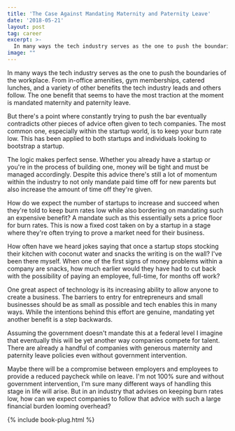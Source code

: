 ```yaml
---
title: 'The Case Against Mandating Maternity and Paternity Leave'
date: '2018-05-21'
layout: post
tag: career
excerpt: >-
  In many ways the tech industry serves as the one to push the boundaries of the workplace. From in-office amenities, gym memberships, catered lunches, and a variety of other benefits the tech industry leads and others follow. The one benefit that seems to have the most traction at the moment is mandated maternity and paternity leave.
image: ""
---
```


In many ways the tech industry serves as the one to push the boundaries of the workplace. From in-office amenities, gym memberships, catered lunches, and a variety of other benefits the tech industry leads and others follow. The one benefit that seems to have the most traction at the moment is mandated maternity and paternity leave.

But there's a point where constantly trying to push the bar eventually contradicts other pieces of advice often given to tech companies. The most common one, especially within the startup world, is to keep your burn rate low. This has been applied to both startups and individuals looking to bootstrap a startup. 

The logic makes perfect sense. Whether you already have a startup or you're in the process of building one, money will be tight and must be managed accordingly. Despite this advice there's still a lot of momentum within the industry to not only mandate paid time off for new parents but also increase the amount of time off they're given.

How do we expect the number of startups to increase and succeed when they're told to keep burn rates low while also bordering on mandating such an expensive benefit? A mandate such as this essentially sets a price floor for burn rates. This is now a fixed cost taken on by a startup in a stage where they're often trying to prove a market need for their business.

How often have we heard jokes saying that once a startup stops stocking their kitchen with coconut water and snacks the writing is on the wall? I've been there myself. When one of the first signs of money problems within a company are snacks, how much earlier would they have had to cut back with the possibility of paying an employee, full-time, for months off work?

One great aspect of technology is its increasing ability to allow anyone to create a business. The barriers to entry for entrepreneurs and small businesses should be as small as possible and tech enables this in many ways. While the intentions behind this effort are genuine, mandating yet another benefit is a step backwards.

Assuming the government doesn't mandate this at a federal level I imagine that eventually this will be yet another way companies compete for talent. There are already a handful of companies with generous maternity and paternity leave policies even without government intervention.

Maybe there will be a compromise between employers and employees to provide a reduced paycheck while on leave. I'm not 100% sure and without government intervention, I'm sure many different ways of handling this stage in life will arise. But in an industry that advises on keeping burn rates low, how can we expect companies to follow that advice with such a large financial burden looming overhead?

{% include book-plug.html %}
